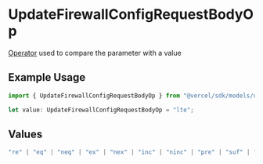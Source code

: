 # UpdateFirewallConfigRequestBodyOp

[Operator](https://vercel.com/docs/security/vercel-waf/rule-configuration#operators) used to compare the parameter with a value

## Example Usage

```typescript
import { UpdateFirewallConfigRequestBodyOp } from "@vercel/sdk/models/updatefirewallconfigop.js";

let value: UpdateFirewallConfigRequestBodyOp = "lte";
```

## Values

```typescript
"re" | "eq" | "neq" | "ex" | "nex" | "inc" | "ninc" | "pre" | "suf" | "sub" | "gt" | "gte" | "lt" | "lte"
```